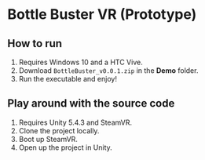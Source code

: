 # Bottle Buster VR (Prototype)

## How to run

1. Requires Windows 10 and a HTC Vive.
1. Download `BottleBuster_v0.0.1.zip` in the **Demo** folder.
1. Run the executable and enjoy!

## Play around with the source code

1. Requires Unity 5.4.3 and SteamVR.
1. Clone the project locally.
1. Boot up SteamVR.
1. Open up the project in Unity.
